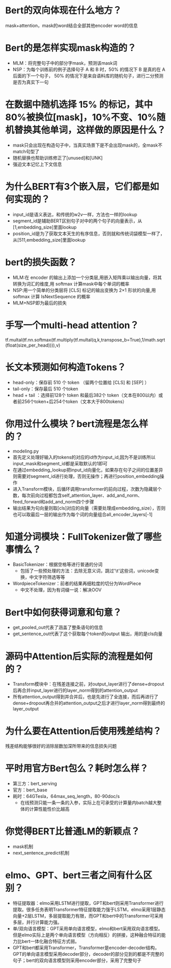 # Bert的双向体现在什么地方？
mask+attention，mask的word结合全部其他encoder word的信息

# Bert的是怎样实现mask构造的？
- MLM：将完整句子中的部分字mask，预测该mask词
- NSP：为每个训练前的例子选择句子 A 和 B 时，50% 的情况下 B 是真的在 A 后面的下一个句子， 50% 的情况下是来自语料库的随机句子，进行二分预测是否为真实下一句

# 在数据中随机选择 15% 的标记，其中80%被换位\[mask]，10%不变、10%随机替换其他单词，这样做的原因是什么？
- mask只会出现在构造句子中，当真实场景下是不会出现mask的，全mask不match句型了
- 随机替换也帮助训练修正了\[unused]和\[UNK]
- 强迫文本记忆上下文信息

# 为什么BERT有3个嵌入层，它们都是如何实现的？
- input_id是语义表达，和传统的w2v一样，方法也一样的lookup
- segment_id是辅助BERT区别句子对中的两个句子的向量表示，从\[1,embedding_size]里面lookup
- position_id是为了获取文本天生的有序信息，否则就和传统词袋模型一样了，从\[511,embedding_size]里面lookup

# bert的损失函数？
- MLM:在 encoder 的输出上添加一个分类层,用嵌入矩阵乘以输出向量，将其转换为词汇的维度,用 softmax 计算mask中每个单词的概率
- NSP:用一个简单的分类层将 \[CLS] 标记的输出变换为 2×1 形状的向量,用 softmax 计算 IsNextSequence 的概率
- MLM+NSP即为最后的损失

# 手写一个multi-head attention？
tf.multal(tf.nn.softmax(tf.multiply(tf.multal(q,k,transpose_b=True),1/math.sqrt(float(size_per_head)))),v)

# 长文本预测如何构造Tokens？
- head-only：保存前 510 个 token （留两个位置给 \[CLS] 和 \[SEP] ）
- tail-only：保存最后 510 个token
- head + tail ：选择前128个 token 和最后382个 token（文本在800以内）或者前256个token+后254个token（文本大于800tokens）

# 你用过什么模块？bert流程是怎么样的？
- modeling.py
- 首先定义处理好输入的tokens的对应的id作为input_id,因为不是训练所以input_mask和segment_id都是采取默认的1即可
- 在通过embedding_lookup把input_id向量化，如果存在句子之间的位置差异则需要对segment_id进行处理，否则无操作；再进行position_embedding操作
- 进入Transform模块，后循环调用transformer的前向过程，次数为隐藏层个数，每次前向过程都包含self_attention_layer、add_and_norm、feed_forward和add_and_norm四个步骤
- 输出结果为句向量则取\[cls]对应的向量（需要处理成embedding_size），否则也可以取最后一层的输出作为每个词的向量组合all_encoder_layers\[-1]

# 知道分词模块：FullTokenizer做了哪些事情么？
- BasicTokenizer：根据空格等进行普通的分词
    - 包括了一些预处理的方法：去除无意义词，跳过'\t'这些词，unicode变换，中文字符筛选等等
- WordpieceTokenizer：前者的结果再细粒度的切分为WordPiece
    - 中文不处理，因为有词缀一说：解决OOV

# Bert中如何获得词意和句意？
- get_pooled_out代表了涵盖了整条语句的信息
- get_sentence_out代表了这个获取每个token的output 输出，用的是cls向量
    
# 源码中Attention后实际的流程是如何的？
- Transform模块中：在残差连接之前，对output_layer进行了dense+dropout后再合并input_layer进行的layer_norm得到的attention_output
- 所有attention_output得到并合并后，也是先进行了全连接，而后再进行了dense+dropout再合并的attention_output之后才进行layer_norm得到最终的layer_output

# 为什么要在Attention后使用残差结构？
残差结构能够很好的消除层数加深所带来的信息损失问题

# 平时用官方Bert包么？耗时怎么样？
- 第三方：bert_serving
- 官方：bert_base
- 耗时：64GTesla，64max_seq_length，80-90doc/s
    - 在线预测只能一条一条的入参，实际上在可承受的计算量内batch越大整体的计算性能性价比越高
    
# 你觉得BERT比普通LM的新颖点？
- mask机制
- next_sentence_predict机制

# elmo、GPT、bert三者之间有什么区别？
- 特征提取器：elmo采用LSTM进行提取，GPT和bert则采用Transformer进行提取。很多任务表明Transformer特征提取能力强于LSTM，elmo采用1层静态向量+2层LSTM，多层提取能力有限，而GPT和bert中的Transformer可采用多层，并行计算能力强。
- 单/双向语言模型：GPT采用单向语言模型，elmo和bert采用双向语言模型。但是elmo实际上是两个单向语言模型（方向相反）的拼接，这种融合特征的能力比bert一体化融合特征方式弱。
- GPT和bert都采用Transformer，Transformer是encoder-decoder结构，GPT的单向语言模型采用decoder部分，decoder的部分见到的都是不完整的句子；bert的双向语言模型则采用encoder部分，采用了完整句子